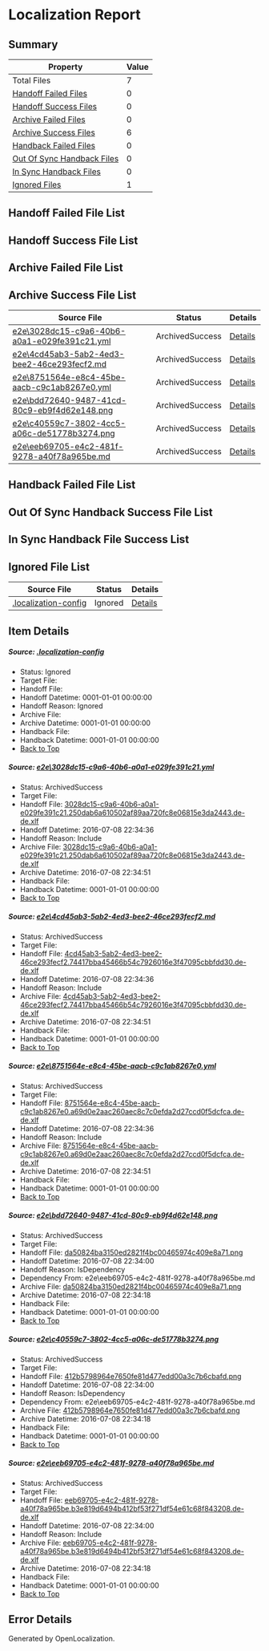 # <a name='report-top'></a> Localization Report

## Summary
 Property | Value 
 -------- | ----- 
 Total Files | 7
[ Handoff Failed Files ](#handoff-failed-list)| 0
[ Handoff Success Files ](#handoff-success-list)| 0
[ Archive Failed Files ](#archive-failed-list)| 0
[ Archive Success Files ](#archive-success-list)| 6
[ Handback Failed Files ](#handback-failed-list)| 0
[ Out Of Sync Handback Files ](#outofsync-handback-success-list)| 0
[ In Sync Handback Files ](#insync-handback-success-list)| 0
[ Ignored Files ](#ignored-list)| 1

## <a name='handoff-failed-list'></a> Handoff Failed File List

## <a name='handoff-success-list'></a> Handoff Success File List

## <a name='archive-failed-list'></a> Archive Failed File List

## <a name='archive-success-list'></a> Archive Success File List
 Source File | Status | Details 
 ----------- | ------ | ------- 
 [e2e\3028dc15-c9a6-40b6-a0a1-e029fe391c21.yml](https://github.com/OpenLocalizationTestOrg/oltest/blob/47520577ebe79d976a097470460605020405569e/e2e/3028dc15-c9a6-40b6-a0a1-e029fe391c21.yml) | ArchivedSuccess | [Details](#e029011134db7d247195b4d88396bfaf62de33031)
 [e2e\4cd45ab3-5ab2-4ed3-bee2-46ce293fecf2.md](https://github.com/OpenLocalizationTestOrg/oltest/blob/47520577ebe79d976a097470460605020405569e/e2e/4cd45ab3-5ab2-4ed3-bee2-46ce293fecf2.md) | ArchivedSuccess | [Details](#39a6ce9c9e2f0e3b71fdf223daecd5957cac2e1e2)
 [e2e\8751564e-e8c4-45be-aacb-c9c1ab8267e0.yml](https://github.com/OpenLocalizationTestOrg/oltest/blob/47520577ebe79d976a097470460605020405569e/e2e/8751564e-e8c4-45be-aacb-c9c1ab8267e0.yml) | ArchivedSuccess | [Details](#de71744d519266af70038f14067857cadff282ae3)
 [e2e\bdd72640-9487-41cd-80c9-eb9f4d62e148.png](https://github.com/OpenLocalizationTestOrg/oltest/blob/9aca44d86b61453ae903af356d040af25a653cc9/e2e/bdd72640-9487-41cd-80c9-eb9f4d62e148.png) | ArchivedSuccess | [Details](#da50824ba3150ed2821f4bc00465974c409e8a714)
 [e2e\c40559c7-3802-4cc5-a06c-de51778b3274.png](https://github.com/OpenLocalizationTestOrg/oltest/blob/9aca44d86b61453ae903af356d040af25a653cc9/e2e/c40559c7-3802-4cc5-a06c-de51778b3274.png) | ArchivedSuccess | [Details](#412b5798964e7650fe81d477edd00a3c7b6cbafd5)
 [e2e\eeb69705-e4c2-481f-9278-a40f78a965be.md](https://github.com/OpenLocalizationTestOrg/oltest/blob/9aca44d86b61453ae903af356d040af25a653cc9/e2e/eeb69705-e4c2-481f-9278-a40f78a965be.md) | ArchivedSuccess | [Details](#c6ddda7c8514e6550f00a9e6d4f845aa3cd185f56)

## <a name='handback-failed-list'></a> Handback Failed File List

## <a name='outofsync-handback-success-list'></a> Out Of Sync Handback Success File List

## <a name='insync-handback-success-list'></a> In Sync Handback File Success List

## <a name='ignored-list'></a> Ignored File List
 Source File | Status | Details 
 ----------- | ------ | ------- 
 [.localization-config](https://github.com/OpenLocalizationTestOrg/oltest/blob/47520577ebe79d976a097470460605020405569e/.localization-config) | Ignored | [Details](#3d4f252ac210baf56311d7e97dcc2db10974dbd20)

## Item Details
##### <a name='3d4f252ac210baf56311d7e97dcc2db10974dbd20'></a> Source: [.localization-config](https://github.com/OpenLocalizationTestOrg/oltest/blob/47520577ebe79d976a097470460605020405569e/.localization-config)
* Status: Ignored
* Target File: 
* Handoff File: 
* Handoff Datetime: 0001-01-01 00:00:00
* Handoff Reason: Ignored
* Archive File: 
* Archive Datetime: 0001-01-01 00:00:00
* Handback File: 
* Handback Datetime: 0001-01-01 00:00:00
* [Back to Top](#report-top)

##### <a name='e029011134db7d247195b4d88396bfaf62de33031'></a> Source: [e2e\3028dc15-c9a6-40b6-a0a1-e029fe391c21.yml](https://github.com/OpenLocalizationTestOrg/oltest/blob/47520577ebe79d976a097470460605020405569e/e2e/3028dc15-c9a6-40b6-a0a1-e029fe391c21.yml)
* Status: ArchivedSuccess
* Target File: 
* Handoff File: [3028dc15-c9a6-40b6-a0a1-e029fe391c21.250dab6a610502af89aa720fc8e06815e3da2443.de-de.xlf](https://github.com/OpenLocalizationTestOrg/olhandoff-e2e/blob/9505daafa4b2d4078fdddcc916d9ae1044a4d2f8/ol-handoff/OpenLocalizationTestOrg/oltest-dede-fly/ci/ht/3028dc15-c9a6-40b6-a0a1-e029fe391c21.250dab6a610502af89aa720fc8e06815e3da2443.de-de.xlf)
* Handoff Datetime: 2016-07-08 22:34:36
* Handoff Reason: Include
* Archive File: [3028dc15-c9a6-40b6-a0a1-e029fe391c21.250dab6a610502af89aa720fc8e06815e3da2443.de-de.xlf](https://github.com/OpenLocalizationTestOrg/olhandoff-e2e/blob/30b1973c579238398de0afab568c7d260cb8f8ac/ol-archive/OpenLocalizationTestOrg/oltest-dede-fly/ci/ht/3028dc15-c9a6-40b6-a0a1-e029fe391c21.250dab6a610502af89aa720fc8e06815e3da2443.de-de.xlf)
* Archive Datetime: 2016-07-08 22:34:51
* Handback File: 
* Handback Datetime: 0001-01-01 00:00:00
* [Back to Top](#report-top)

##### <a name='39a6ce9c9e2f0e3b71fdf223daecd5957cac2e1e2'></a> Source: [e2e\4cd45ab3-5ab2-4ed3-bee2-46ce293fecf2.md](https://github.com/OpenLocalizationTestOrg/oltest/blob/47520577ebe79d976a097470460605020405569e/e2e/4cd45ab3-5ab2-4ed3-bee2-46ce293fecf2.md)
* Status: ArchivedSuccess
* Target File: 
* Handoff File: [4cd45ab3-5ab2-4ed3-bee2-46ce293fecf2.74417bba45466b54c7926016e3f47095cbbfdd30.de-de.xlf](https://github.com/OpenLocalizationTestOrg/olhandoff-e2e/blob/9505daafa4b2d4078fdddcc916d9ae1044a4d2f8/ol-handoff/OpenLocalizationTestOrg/oltest-dede-fly/ci/ht/4cd45ab3-5ab2-4ed3-bee2-46ce293fecf2.74417bba45466b54c7926016e3f47095cbbfdd30.de-de.xlf)
* Handoff Datetime: 2016-07-08 22:34:36
* Handoff Reason: Include
* Archive File: [4cd45ab3-5ab2-4ed3-bee2-46ce293fecf2.74417bba45466b54c7926016e3f47095cbbfdd30.de-de.xlf](https://github.com/OpenLocalizationTestOrg/olhandoff-e2e/blob/30b1973c579238398de0afab568c7d260cb8f8ac/ol-archive/OpenLocalizationTestOrg/oltest-dede-fly/ci/ht/4cd45ab3-5ab2-4ed3-bee2-46ce293fecf2.74417bba45466b54c7926016e3f47095cbbfdd30.de-de.xlf)
* Archive Datetime: 2016-07-08 22:34:51
* Handback File: 
* Handback Datetime: 0001-01-01 00:00:00
* [Back to Top](#report-top)

##### <a name='de71744d519266af70038f14067857cadff282ae3'></a> Source: [e2e\8751564e-e8c4-45be-aacb-c9c1ab8267e0.yml](https://github.com/OpenLocalizationTestOrg/oltest/blob/47520577ebe79d976a097470460605020405569e/e2e/8751564e-e8c4-45be-aacb-c9c1ab8267e0.yml)
* Status: ArchivedSuccess
* Target File: 
* Handoff File: [8751564e-e8c4-45be-aacb-c9c1ab8267e0.a69d0e2aac260aec8c7c0efda2d27ccd0f5dcfca.de-de.xlf](https://github.com/OpenLocalizationTestOrg/olhandoff-e2e/blob/9505daafa4b2d4078fdddcc916d9ae1044a4d2f8/ol-handoff/OpenLocalizationTestOrg/oltest-dede-fly/ci/ht/8751564e-e8c4-45be-aacb-c9c1ab8267e0.a69d0e2aac260aec8c7c0efda2d27ccd0f5dcfca.de-de.xlf)
* Handoff Datetime: 2016-07-08 22:34:36
* Handoff Reason: Include
* Archive File: [8751564e-e8c4-45be-aacb-c9c1ab8267e0.a69d0e2aac260aec8c7c0efda2d27ccd0f5dcfca.de-de.xlf](https://github.com/OpenLocalizationTestOrg/olhandoff-e2e/blob/30b1973c579238398de0afab568c7d260cb8f8ac/ol-archive/OpenLocalizationTestOrg/oltest-dede-fly/ci/ht/8751564e-e8c4-45be-aacb-c9c1ab8267e0.a69d0e2aac260aec8c7c0efda2d27ccd0f5dcfca.de-de.xlf)
* Archive Datetime: 2016-07-08 22:34:51
* Handback File: 
* Handback Datetime: 0001-01-01 00:00:00
* [Back to Top](#report-top)

##### <a name='da50824ba3150ed2821f4bc00465974c409e8a714'></a> Source: [e2e\bdd72640-9487-41cd-80c9-eb9f4d62e148.png](https://github.com/OpenLocalizationTestOrg/oltest/blob/9aca44d86b61453ae903af356d040af25a653cc9/e2e/bdd72640-9487-41cd-80c9-eb9f4d62e148.png)
* Status: ArchivedSuccess
* Target File: 
* Handoff File: [da50824ba3150ed2821f4bc00465974c409e8a71.png](https://github.com/OpenLocalizationTestOrg/olhandoff-e2e/blob/1472af73e6e9906bdf130041ff16ea0898c34d8b/ol-handoff/OpenLocalizationTestOrg/oltest-dede-fly/ci/ht/da50824ba3150ed2821f4bc00465974c409e8a71.png)
* Handoff Datetime: 2016-07-08 22:34:00
* Handoff Reason: IsDependency
* Dependency From: e2e\eeb69705-e4c2-481f-9278-a40f78a965be.md
* Archive File: [da50824ba3150ed2821f4bc00465974c409e8a71.png](https://github.com/OpenLocalizationTestOrg/olhandoff-e2e/blob/c7404c38c935b9f17693fa7b5fdc839324c9b942/ol-archive/OpenLocalizationTestOrg/oltest-dede-fly/ci/ht/da50824ba3150ed2821f4bc00465974c409e8a71.png)
* Archive Datetime: 2016-07-08 22:34:18
* Handback File: 
* Handback Datetime: 0001-01-01 00:00:00
* [Back to Top](#report-top)

##### <a name='412b5798964e7650fe81d477edd00a3c7b6cbafd5'></a> Source: [e2e\c40559c7-3802-4cc5-a06c-de51778b3274.png](https://github.com/OpenLocalizationTestOrg/oltest/blob/9aca44d86b61453ae903af356d040af25a653cc9/e2e/c40559c7-3802-4cc5-a06c-de51778b3274.png)
* Status: ArchivedSuccess
* Target File: 
* Handoff File: [412b5798964e7650fe81d477edd00a3c7b6cbafd.png](https://github.com/OpenLocalizationTestOrg/olhandoff-e2e/blob/1472af73e6e9906bdf130041ff16ea0898c34d8b/ol-handoff/OpenLocalizationTestOrg/oltest-dede-fly/ci/ht/412b5798964e7650fe81d477edd00a3c7b6cbafd.png)
* Handoff Datetime: 2016-07-08 22:34:00
* Handoff Reason: IsDependency
* Dependency From: e2e\eeb69705-e4c2-481f-9278-a40f78a965be.md
* Archive File: [412b5798964e7650fe81d477edd00a3c7b6cbafd.png](https://github.com/OpenLocalizationTestOrg/olhandoff-e2e/blob/c7404c38c935b9f17693fa7b5fdc839324c9b942/ol-archive/OpenLocalizationTestOrg/oltest-dede-fly/ci/ht/412b5798964e7650fe81d477edd00a3c7b6cbafd.png)
* Archive Datetime: 2016-07-08 22:34:18
* Handback File: 
* Handback Datetime: 0001-01-01 00:00:00
* [Back to Top](#report-top)

##### <a name='c6ddda7c8514e6550f00a9e6d4f845aa3cd185f56'></a> Source: [e2e\eeb69705-e4c2-481f-9278-a40f78a965be.md](https://github.com/OpenLocalizationTestOrg/oltest/blob/9aca44d86b61453ae903af356d040af25a653cc9/e2e/eeb69705-e4c2-481f-9278-a40f78a965be.md)
* Status: ArchivedSuccess
* Target File: 
* Handoff File: [eeb69705-e4c2-481f-9278-a40f78a965be.b3e819d6494b412bf53f271df54e61c68f843208.de-de.xlf](https://github.com/OpenLocalizationTestOrg/olhandoff-e2e/blob/1472af73e6e9906bdf130041ff16ea0898c34d8b/ol-handoff/OpenLocalizationTestOrg/oltest-dede-fly/ci/ht/eeb69705-e4c2-481f-9278-a40f78a965be.b3e819d6494b412bf53f271df54e61c68f843208.de-de.xlf)
* Handoff Datetime: 2016-07-08 22:34:00
* Handoff Reason: Include
* Archive File: [eeb69705-e4c2-481f-9278-a40f78a965be.b3e819d6494b412bf53f271df54e61c68f843208.de-de.xlf](https://github.com/OpenLocalizationTestOrg/olhandoff-e2e/blob/c7404c38c935b9f17693fa7b5fdc839324c9b942/ol-archive/OpenLocalizationTestOrg/oltest-dede-fly/ci/ht/eeb69705-e4c2-481f-9278-a40f78a965be.b3e819d6494b412bf53f271df54e61c68f843208.de-de.xlf)
* Archive Datetime: 2016-07-08 22:34:18
* Handback File: 
* Handback Datetime: 0001-01-01 00:00:00
* [Back to Top](#report-top)


## Error Details

Generated by OpenLocalization.
